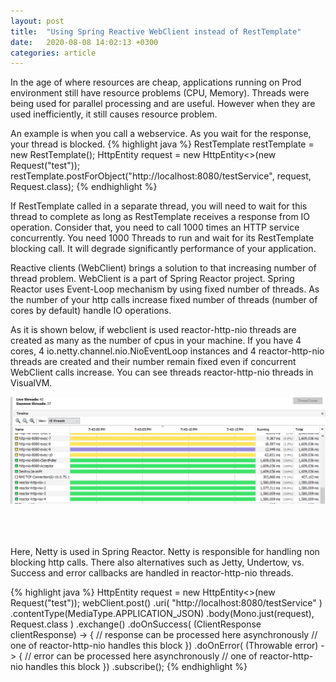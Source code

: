 ```yaml
---
layout: post
title:  "Using Spring Reactive WebClient instead of RestTemplate"
date:   2020-08-08 14:02:13 +0300
categories: article
---
```

In the age of where resources are cheap, applications running on Prod environment still have resource problems (CPU, Memory). Threads were being used for parallel processing
and are useful. However when they are used inefficiently, it still causes resource problem. 

An example is when you call a webservice. As you wait for the response, your thread is blocked.
{% highlight java %}
RestTemplate restTemplate = new RestTemplate();
HttpEntity<Request> request = new HttpEntity<>(new Request("test"));
restTemplate.postForObject("http://localhost:8080/testService", request, Request.class);
{% endhighlight %}

If RestTemplate called in a separate thread, you will need to wait for this thread to complete as long as RestTemplate receives a response from IO operation.
Consider that, you need to call 1000 times an HTTP service concurrently. You need 1000 Threads to run and wait for its RestTemplate blocking call.
It will degrade significantly performance of your application.

Reactive clients (WebClient) brings a solution to that increasing number of thread problem. WebClient is a part of Spring Reactor project. 
Spring Reactor uses Event-Loop mechanism by using fixed number of threads. As the number of your http calls increase fixed number of threads (number of cores by default)
handle IO operations.

As it is shown below, if webclient is used reactor-http-nio threads are created as many as the number of cpus in your machine. 
If you have 4 cores, 4 io.netty.channel.nio.NioEventLoop instances and 4 reactor-http-nio threads are created and their number remain fixed even if concurrent WebClient calls increase.
You can see threads reactor-http-nio threads in VisualVM.

![Reactor nio threads](/assets/reactor-nio-threads.PNG)
<br/><br/><br/><br/>


Here, Netty is used in Spring Reactor. Netty is responsible for handling non blocking http calls. There also alternatives such as Jetty, Undertow, vs.
Success and error callbacks are handled in reactor-http-nio threads.

{% highlight java %}
HttpEntity<Request> request = new HttpEntity<>(new Request("test"));
 webClient.post()
                .uri( "http://localhost:8080/testService" )
                .contentType(MediaType.APPLICATION_JSON)
                .body(Mono.just(request), Request.class )
                .exchange()
                .doOnSuccess( (ClientResponse clientResponse) -> {
                    // response can be processed here asynchronously
		    // one of reactor-http-nio handles this block
                })
                .doOnError( (Throwable error) -> {
                    // error can be processed here asynchronously
		    // one of reactor-http-nio handles this block
                })
                .subscribe();
{% endhighlight %}


